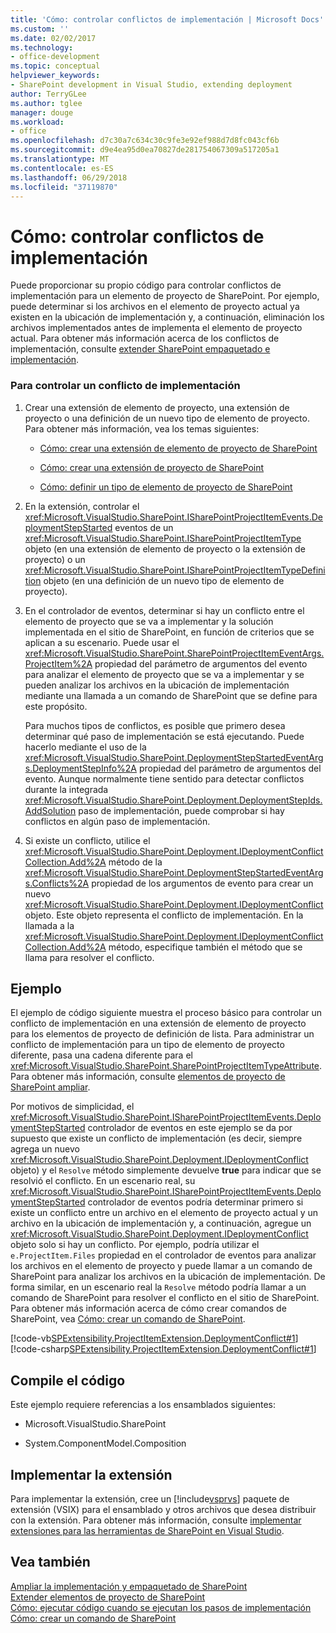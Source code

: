 ```yaml
---
title: 'Cómo: controlar conflictos de implementación | Microsoft Docs'
ms.custom: ''
ms.date: 02/02/2017
ms.technology:
- office-development
ms.topic: conceptual
helpviewer_keywords:
- SharePoint development in Visual Studio, extending deployment
author: TerryGLee
ms.author: tglee
manager: douge
ms.workload:
- office
ms.openlocfilehash: d7c30a7c634c30c9fe3e92ef988d7d8fc043cf6b
ms.sourcegitcommit: d9e4ea95d0ea70827de281754067309a517205a1
ms.translationtype: MT
ms.contentlocale: es-ES
ms.lasthandoff: 06/29/2018
ms.locfileid: "37119870"
---
```

# <a name="how-to-handle-deployment-conflicts"></a>Cómo: controlar conflictos de implementación
  Puede proporcionar su propio código para controlar conflictos de implementación para un elemento de proyecto de SharePoint. Por ejemplo, puede determinar si los archivos en el elemento de proyecto actual ya existen en la ubicación de implementación y, a continuación, eliminación los archivos implementados antes de implementa el elemento de proyecto actual. Para obtener más información acerca de los conflictos de implementación, consulte [extender SharePoint empaquetado e implementación](../sharepoint/extending-sharepoint-packaging-and-deployment.md).  
  
### <a name="to-handle-a-deployment-conflict"></a>Para controlar un conflicto de implementación  
  
1.  Crear una extensión de elemento de proyecto, una extensión de proyecto o una definición de un nuevo tipo de elemento de proyecto. Para obtener más información, vea los temas siguientes:  
  
    -   [Cómo: crear una extensión de elemento de proyecto de SharePoint](../sharepoint/how-to-create-a-sharepoint-project-item-extension.md)  
  
    -   [Cómo: crear una extensión de proyecto de SharePoint](../sharepoint/how-to-create-a-sharepoint-project-extension.md)  
  
    -   [Cómo: definir un tipo de elemento de proyecto de SharePoint](../sharepoint/how-to-define-a-sharepoint-project-item-type.md)  
  
2.  En la extensión, controlar el <xref:Microsoft.VisualStudio.SharePoint.ISharePointProjectItemEvents.DeploymentStepStarted> eventos de un <xref:Microsoft.VisualStudio.SharePoint.ISharePointProjectItemType> objeto (en una extensión de elemento de proyecto o la extensión de proyecto) o un <xref:Microsoft.VisualStudio.SharePoint.ISharePointProjectItemTypeDefinition> objeto (en una definición de un nuevo tipo de elemento de proyecto).  
  
3.  En el controlador de eventos, determinar si hay un conflicto entre el elemento de proyecto que se va a implementar y la solución implementada en el sitio de SharePoint, en función de criterios que se aplican a su escenario. Puede usar el <xref:Microsoft.VisualStudio.SharePoint.SharePointProjectItemEventArgs.ProjectItem%2A> propiedad del parámetro de argumentos del evento para analizar el elemento de proyecto que se va a implementar y se pueden analizar los archivos en la ubicación de implementación mediante una llamada a un comando de SharePoint que se define para este propósito.  
  
     Para muchos tipos de conflictos, es posible que primero desea determinar qué paso de implementación se está ejecutando. Puede hacerlo mediante el uso de la <xref:Microsoft.VisualStudio.SharePoint.DeploymentStepStartedEventArgs.DeploymentStepInfo%2A> propiedad del parámetro de argumentos del evento. Aunque normalmente tiene sentido para detectar conflictos durante la integrada <xref:Microsoft.VisualStudio.SharePoint.Deployment.DeploymentStepIds.AddSolution> paso de implementación, puede comprobar si hay conflictos en algún paso de implementación.  
  
4.  Si existe un conflicto, utilice el <xref:Microsoft.VisualStudio.SharePoint.Deployment.IDeploymentConflictCollection.Add%2A> método de la <xref:Microsoft.VisualStudio.SharePoint.DeploymentStepStartedEventArgs.Conflicts%2A> propiedad de los argumentos de evento para crear un nuevo <xref:Microsoft.VisualStudio.SharePoint.Deployment.IDeploymentConflict> objeto. Este objeto representa el conflicto de implementación. En la llamada a la <xref:Microsoft.VisualStudio.SharePoint.Deployment.IDeploymentConflictCollection.Add%2A> método, especifique también el método que se llama para resolver el conflicto.  
  
## <a name="example"></a>Ejemplo  
 El ejemplo de código siguiente muestra el proceso básico para controlar un conflicto de implementación en una extensión de elemento de proyecto para los elementos de proyecto de definición de lista. Para administrar un conflicto de implementación para un tipo de elemento de proyecto diferente, pasa una cadena diferente para el <xref:Microsoft.VisualStudio.SharePoint.SharePointProjectItemTypeAttribute>. Para obtener más información, consulte [elementos de proyecto de SharePoint ampliar](../sharepoint/extending-sharepoint-project-items.md).  
  
 Por motivos de simplicidad, el <xref:Microsoft.VisualStudio.SharePoint.ISharePointProjectItemEvents.DeploymentStepStarted> controlador de eventos en este ejemplo se da por supuesto que existe un conflicto de implementación (es decir, siempre agrega un nuevo <xref:Microsoft.VisualStudio.SharePoint.Deployment.IDeploymentConflict> objeto) y el `Resolve` método simplemente devuelve **true** para indicar que se resolvió el conflicto. En un escenario real, su <xref:Microsoft.VisualStudio.SharePoint.ISharePointProjectItemEvents.DeploymentStepStarted> controlador de eventos podría determinar primero si existe un conflicto entre un archivo en el elemento de proyecto actual y un archivo en la ubicación de implementación y, a continuación, agregue un <xref:Microsoft.VisualStudio.SharePoint.Deployment.IDeploymentConflict> objeto solo si hay un conflicto. Por ejemplo, podría utilizar el `e.ProjectItem.Files` propiedad en el controlador de eventos para analizar los archivos en el elemento de proyecto y puede llamar a un comando de SharePoint para analizar los archivos en la ubicación de implementación. De forma similar, en un escenario real la `Resolve` método podría llamar a un comando de SharePoint para resolver el conflicto en el sitio de SharePoint. Para obtener más información acerca de cómo crear comandos de SharePoint, vea [Cómo: crear un comando de SharePoint](../sharepoint/how-to-create-a-sharepoint-command.md).  
  
 [!code-vb[SPExtensibility.ProjectItemExtension.DeploymentConflict#1](../sharepoint/codesnippet/VisualBasic/deploymentconflict/extension/deploymentconflictextension.vb#1)]
 [!code-csharp[SPExtensibility.ProjectItemExtension.DeploymentConflict#1](../sharepoint/codesnippet/CSharp/deploymentconflict/extension/deploymentconflictextension.cs#1)]  
  
## <a name="compile-the-code"></a>Compile el código  
 Este ejemplo requiere referencias a los ensamblados siguientes:  
  
-   Microsoft.VisualStudio.SharePoint  
  
-   System.ComponentModel.Composition  
  
## <a name="deploy-the-extension"></a>Implementar la extensión  
 Para implementar la extensión, cree un [!include[vsprvs](../sharepoint/includes/vsprvs-md.md)] paquete de extensión (VSIX) para el ensamblado y otros archivos que desea distribuir con la extensión. Para obtener más información, consulte [implementar extensiones para las herramientas de SharePoint en Visual Studio](../sharepoint/deploying-extensions-for-the-sharepoint-tools-in-visual-studio.md).  
  
## <a name="see-also"></a>Vea también
 [Ampliar la implementación y empaquetado de SharePoint](../sharepoint/extending-sharepoint-packaging-and-deployment.md)   
 [Extender elementos de proyecto de SharePoint](../sharepoint/extending-sharepoint-project-items.md)   
 [Cómo: ejecutar código cuando se ejecutan los pasos de implementación](../sharepoint/how-to-run-code-when-deployment-steps-are-executed.md)   
 [Cómo: crear un comando de SharePoint](../sharepoint/how-to-create-a-sharepoint-command.md)  
  
